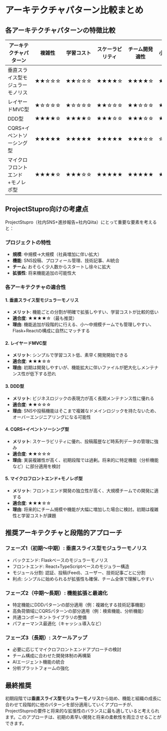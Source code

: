 # アーキテクチャパターン比較まとめ

## 各アーキテクチャパターンの特徴比較

| アーキテクチャパターン | 複雑性 | 学習コスト | スケーラビリティ | チーム開発適性 | 小規模向け | 大規模向け | 実装速度 | 長期メンテナンス |
|----------------------|-------|----------|--------------|-------------|----------|----------|---------|----------------|
| 垂直スライス型モジュラーモノリス | ★★☆☆☆ | ★★☆☆☆ | ★★★★☆ | ★★★★☆ | ★★★☆☆ | ★★★★☆ | ★★★★☆ | ★★★★☆ |
| レイヤードMVC型        | ★☆☆☆☆ | ★☆☆☆☆ | ★★☆☆☆ | ★★☆☆☆ | ★★★★★ | ★★☆☆☆ | ★★★★★ | ★★☆☆☆ |
| DDD型                | ★★★★☆ | ★★★★☆ | ★★★☆☆ | ★★★☆☆ | ★☆☆☆☆ | ★★★★☆ | ★★☆☆☆ | ★★★★★ |
| CQRS+イベントソーシング型 | ★★★★★ | ★★★★★ | ★★★★★ | ★★★☆☆ | ☆☆☆☆☆ | ★★★★★ | ★☆☆☆☆ | ★★★★★ |
| マイクロフロントエンド+モノレポ型 | ★★★★☆ | ★★★☆☆ | ★★★★★ | ★★★★★ | ★☆☆☆☆ | ★★★★★ | ★★☆☆☆ | ★★★★☆ |

## ProjectStupro向けの考慮点

ProjectStupro（社内SNS+進捗報告+社内Qiita）にとって重要な要素を考えると：

### プロジェクトの特性
- **規模**: 中規模→大規模（社員増加に伴い拡大）
- **機能**: SNS投稿、プロフィール管理、技術記事、AI統合
- **チーム**: おそらく少人数からスタートし徐々に拡大
- **拡張性**: 将来機能追加の可能性大

### 各アーキテクチャの適合性

#### 1. 垂直スライス型モジュラーモノリス
- **メリット**: 機能ごとの分割が明確で拡張しやすい、学習コストが比較的低い
- **適合度**: ★★★★☆（最も推奨）
- **理由**: 機能追加が段階的に行える、小〜中規模チームでも管理しやすい、Flask+Reactの構成に自然にマッチする

#### 2. レイヤードMVC型
- **メリット**: シンプルで学習コスト低、素早く開発開始できる
- **適合度**: ★★★☆☆
- **理由**: 初期は開発しやすいが、機能拡大に伴いファイルが肥大化しメンテナンス性が低下する恐れ

#### 3. DDD型
- **メリット**: ビジネスロジックの表現力が高く長期メンテナンス性に優れる
- **適合度**: ★★☆☆☆
- **理由**: SNSや投稿機能はそこまで複雑なドメインロジックを持たないため、オーバーエンジニアリングになる可能性

#### 4. CQRS+イベントソーシング型
- **メリット**: スケーラビリティに優れ、投稿履歴など時系列データの管理に強み
- **適合度**: ★★☆☆☆
- **理由**: 実装複雑性が高く、初期段階では過剰。将来的に特定機能（分析機能など）に部分適用を検討

#### 5. マイクロフロントエンド+モノレポ型
- **メリット**: フロントエンド開発の独立性が高く、大規模チームでの開発に適する
- **適合度**: ★★★☆☆
- **理由**: 将来的にチーム規模や機能が大幅に増加した場合に検討。初期は複雑性と学習コストが課題

## 推奨アーキテクチャと段階的アプローチ

### フェーズ1（初期〜中期）: 垂直スライス型モジュラーモノリス

- バックエンド: Flaskベースのモジュラーモノリス
- フロントエンド: React+TypeScriptベースのモジュラー構造
- モジュール分割: 認証、投稿(Feed)、ユーザー、技術記事ごとに分割
- 利点: シンプルに始められるが拡張性も確保、チーム全体で理解しやすい

### フェーズ2（中期〜長期）: 機能拡張と最適化

- 特定機能にDDDパターンの部分適用（例：複雑化する技術記事機能）
- 高負荷領域にCQRSパターンの部分適用（例：検索機能、分析機能）
- 共通コンポーネントライブラリの整備
- パフォーマンス最適化（キャッシュ導入など）

### フェーズ3（長期）: スケールアップ

- 必要に応じてマイクロフロントエンドアプローチの検討
- チーム構成に合わせた開発体制の再構築
- AIエージェント機能の統合
- 分析プラットフォームの強化

## 最終推奨

初期段階では**垂直スライス型モジュラーモノリス**から始め、機能と組織の成長に合わせて段階的に他のパターンを部分適用していくアプローチが、ProjectStuproの要件と将来的な拡張性のバランスに最も適していると考えられます。このアプローチは、初期の素早い開発と将来の柔軟性を両立させることができます。
